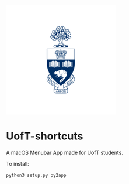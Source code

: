 ![Header](icons/uoftsmall.png)

# UofT-shortcuts
A macOS Menubar App made for UofT students.

To install:
```
python3 setup.py py2app
```
